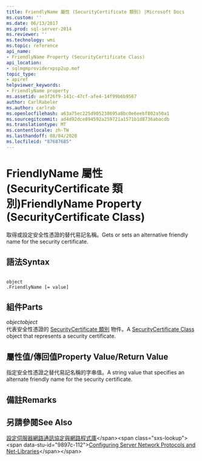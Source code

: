 ```yaml
---
title: FriendlyName 屬性 (SecurityCertificate 類別) |Microsoft Docs
ms.custom: ''
ms.date: 06/13/2017
ms.prod: sql-server-2014
ms.reviewer: ''
ms.technology: wmi
ms.topic: reference
api_name:
- FriendlyName Property (SecurityCertificate Class)
api_location:
- sqlmgmproviderxpsp2up.mof
topic_type:
- apiref
helpviewer_keywords:
- FriendlyName property
ms.assetid: ae3f26f9-141c-47cf-afe4-14f99b6b9567
author: CarlRabeler
ms.author: carlrab
ms.openlocfilehash: a63a75ec225d905238695a8bc0e6eebf802a50a1
ms.sourcegitcommit: ad4d92dce894592a259721a1571b1d8736abacdb
ms.translationtype: MT
ms.contentlocale: zh-TW
ms.lasthandoff: 08/04/2020
ms.locfileid: "87687685"
---
```

# <a name="friendlyname-property-securitycertificate-class"></a><span data-ttu-id="9897c-102">FriendlyName 屬性 (SecurityCertificate 類別)</span><span class="sxs-lookup"><span data-stu-id="9897c-102">FriendlyName Property (SecurityCertificate Class)</span></span>
  <span data-ttu-id="9897c-103">取得或設定安全性憑證的替代易記名稱。</span><span class="sxs-lookup"><span data-stu-id="9897c-103">Gets or sets an alternative friendly name for the security certificate.</span></span>  
  
## <a name="syntax"></a><span data-ttu-id="9897c-104">語法</span><span class="sxs-lookup"><span data-stu-id="9897c-104">Syntax</span></span>  
  
```  
  
object  
.FriendlyName [= value]  
```  
  
## <a name="parts"></a><span data-ttu-id="9897c-105">組件</span><span class="sxs-lookup"><span data-stu-id="9897c-105">Parts</span></span>  
 <span data-ttu-id="9897c-106">*object*</span><span class="sxs-lookup"><span data-stu-id="9897c-106">*object*</span></span>  
 <span data-ttu-id="9897c-107">代表安全性憑證的 [SecurityCertificate 類別](securitycertificate-class.md) 物件。</span><span class="sxs-lookup"><span data-stu-id="9897c-107">A [SecurityCertificate Class](securitycertificate-class.md) object that represents a security certificate.</span></span>  
  
## <a name="property-valuereturn-value"></a><span data-ttu-id="9897c-108">屬性值/傳回值</span><span class="sxs-lookup"><span data-stu-id="9897c-108">Property Value/Return Value</span></span>  
 <span data-ttu-id="9897c-109">指定安全性憑證之替代易記名稱的字串值。</span><span class="sxs-lookup"><span data-stu-id="9897c-109">A string value that specifies an alternate friendly name for the security certificate.</span></span>  
  
## <a name="remarks"></a><span data-ttu-id="9897c-110">備註</span><span class="sxs-lookup"><span data-stu-id="9897c-110">Remarks</span></span>  
  
## <a name="see-also"></a><span data-ttu-id="9897c-111">另請參閱</span><span class="sxs-lookup"><span data-stu-id="9897c-111">See Also</span></span>  
 <span data-ttu-id="9897c-112">[設定伺服器網路通訊協定與網路程式庫](https://msdn.microsoft.com/library/ms177485\(v=sql.100\).aspx)</span><span class="sxs-lookup"><span data-stu-id="9897c-112">[Configuring Server Network Protocols and Net-Libraries](https://msdn.microsoft.com/library/ms177485\(v=sql.100\).aspx)</span></span>  
  
  
